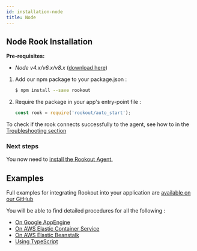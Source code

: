 ```yaml
---
id: installation-node
title: Node
---
```


## Node Rook Installation

__Pre-requisites:__  
- *Node v4.x/v6.x/v8.x* ([download here](https://nodejs.org/))
1. Add our npm package to your package.json :  
    ```bash 
    $ npm install --save rookout
    ```
    
1. Require the package in your app's entry-point file :  
    ```javascript
    const rook = require('rookout/auto_start');
    ```
    
To check if the rook connects successfully to the agent, see how to in the [Troubleshooting section](troubleshooting-rooks.md)

    
### Next steps
You now need to [install the Rookout Agent.](#rookout-agent-installation)

## Examples

Full examples for integrating Rookout into your application are [available on our GitHub](https://github.com/Rookout/deployment-examples)

You will be able to find detailed procedures for all the following :

- [On Google AppEngine](https://github.com/Rookout/deployment-examples/tree/master/app-engine-flexible)
- [On AWS Elastic Container Service](https://github.com/Rookout/deployment-examples/tree/master/aws-ecs)
- [On AWS Elastic Beanstalk](https://github.com/Rookout/deployment-examples/tree/master/aws-beanstalk/node-elasticbeanstalk)
- [Using TypeScript](https://github.com/Rookout/deployment-examples/tree/master/node-typescript)
